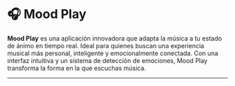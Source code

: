 # 🎧 Mood Play

**Mood Play** es una aplicación innovadora que adapta la música a tu estado de ánimo en tiempo real. Ideal para quienes buscan una experiencia musical más personal, inteligente y emocionalmente conectada. Con una interfaz intuitiva y un sistema de detección de emociones, Mood Play transforma la forma en la que escuchas música.

---
